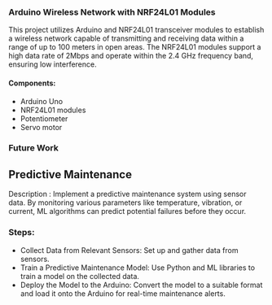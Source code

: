 ### Arduino Wireless Network with NRF24L01 Modules
This project utilizes Arduino and NRF24L01 transceiver modules to establish a wireless network capable of transmitting and receiving data within a range of up to 100 meters in open areas. The NRF24L01 modules support a high data rate of 2Mbps and operate within the 2.4 GHz frequency band, ensuring low interference.

#### Components:
- Arduino Uno
- NRF24L01 modules
- Potentiometer
- Servo motor

### Future Work
## Predictive Maintenance
  Description : Implement a predictive maintenance system using sensor data. By monitoring various parameters like temperature, vibration, or current, ML algorithms can predict potential failures before they occur.

### Steps:
- Collect Data from Relevant Sensors: Set up and gather data from sensors.
- Train a Predictive Maintenance Model: Use Python and ML libraries to train a model on the collected data.
- Deploy the Model to the Arduino: Convert the model to a suitable format and load it onto the Arduino for real-time maintenance alerts.
